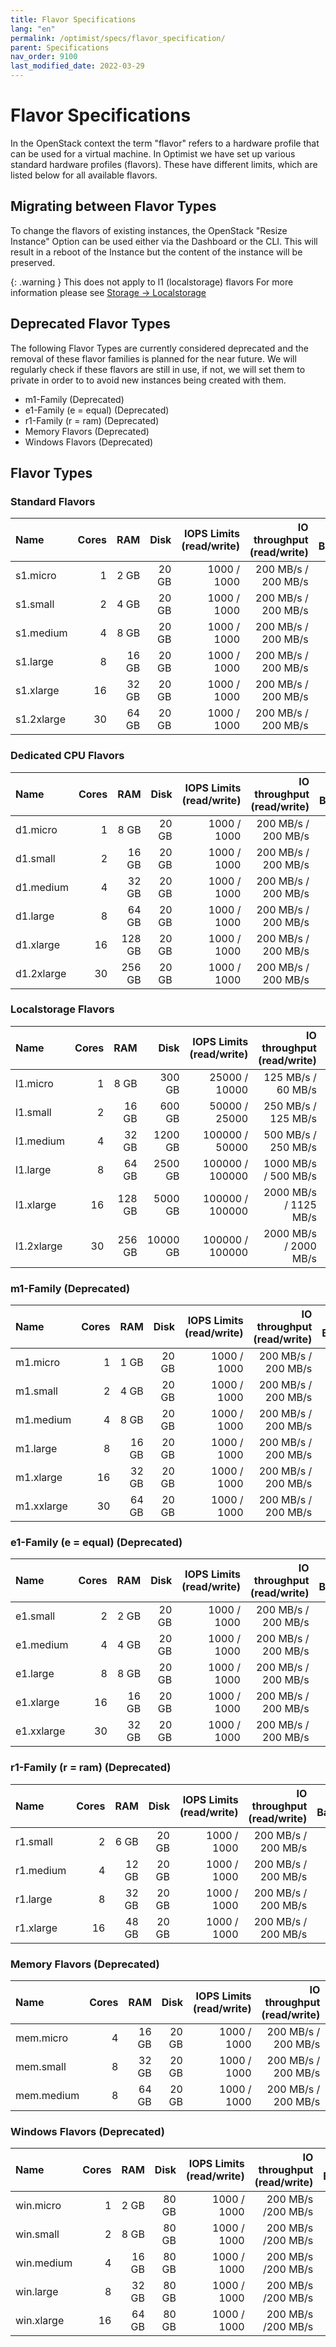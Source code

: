 ```yaml
---
title: Flavor Specifications
lang: "en"
permalink: /optimist/specs/flavor_specification/
parent: Specifications
nav_order: 9100
last_modified_date: 2022-03-29
---
```


# Flavor Specifications

In the OpenStack context the term "flavor" refers to a hardware profile that can be used for a virtual machine. In Optimist we have set up
various standard hardware profiles (flavors). These have different limits, which are listed below for all available flavors.

## Migrating between Flavor Types

To change the flavors of existing instances, the OpenStack "Resize Instance" Option can be used either via the Dashboard or the CLI. This will result in a reboot of the Instance but the content of the instance will be preserved.

{: .warning }
This does not apply to l1 (localstorage) flavors
For more information please see [Storage → Localstorage](/optimist/storage/localstorage/#openstack-features)

## Deprecated Flavor Types

The following Flavor Types are currently considered deprecated and the removal of these flavor families is planned for the near future. We will regularly check if these flavors are still in use, if not, we will set them to private in order to to avoid new instances being created with them.

- m1-Family (Deprecated)
- e1-Family (e = equal) (Deprecated)
- r1-Family (r = ram) (Deprecated)
- Memory Flavors (Deprecated)
- Windows Flavors (Deprecated)

## Flavor Types

### Standard Flavors

| Name       | Cores |   RAM |  Disk | IOPS Limits (read/write) | IO throughput (read/write) | Network Bandwidth |
| :--------- | ----: | ----: | ----: | -----------------------: | -------------------------: | ----------------: |
| s1.micro   |     1 |  2 GB | 20 GB |              1000 / 1000 |        200 MB/s / 200 MB/s |          1 Gbit/s |
| s1.small   |     2 |  4 GB | 20 GB |              1000 / 1000 |        200 MB/s / 200 MB/s |          2 Gbit/s |
| s1.medium  |     4 |  8 GB | 20 GB |              1000 / 1000 |        200 MB/s / 200 MB/s |          3 Gbit/s |
| s1.large   |     8 | 16 GB | 20 GB |              1000 / 1000 |        200 MB/s / 200 MB/s |          4 Gbit/s |
| s1.xlarge  |    16 | 32 GB | 20 GB |              1000 / 1000 |        200 MB/s / 200 MB/s |          4 Gbit/s |
| s1.2xlarge |    30 | 64 GB | 20 GB |              1000 / 1000 |        200 MB/s / 200 MB/s |          4 Gbit/s |

### Dedicated CPU Flavors

| Name       | Cores |   RAM  |  Disk | IOPS Limits (read/write) | IO throughput (read/write) | Network Bandwidth |
| :--------- | ----: | -----: | ----: | -----------------------: | -------------------------: | ----------------: |
| d1.micro   |     1 |  8 GB  | 20 GB |              1000 / 1000 |        200 MB/s / 200 MB/s |          1 Gbit/s |
| d1.small   |     2 | 16 GB  | 20 GB |              1000 / 1000 |        200 MB/s / 200 MB/s |          2 Gbit/s |
| d1.medium  |     4 | 32 GB  | 20 GB |              1000 / 1000 |        200 MB/s / 200 MB/s |          3 Gbit/s |
| d1.large   |     8 | 64 GB  | 20 GB |              1000 / 1000 |        200 MB/s / 200 MB/s |          4 Gbit/s |
| d1.xlarge  |    16 | 128 GB | 20 GB |              1000 / 1000 |        200 MB/s / 200 MB/s |          4 Gbit/s |
| d1.2xlarge |    30 | 256 GB | 20 GB |              1000 / 1000 |        200 MB/s / 200 MB/s |          4 Gbit/s |

### Localstorage Flavors

| Name       | Cores |   RAM  |  Disk | IOPS Limits (read/write) | IO throughput (read/write) | Network Bandwidth |
| :---------- | -----: | -----: | -------: | -----------------------: | ------------------------------: | ----------------: |
| l1.micro    |    1   |   8 GB |   300 GB |            25000 / 10000 |             125 MB/s / 60 MB/s  |          1 Gbit/s |
| l1.small    |    2   |  16 GB |   600 GB |            50000 / 25000 |             250 MB/s / 125 MB/s |          1 Gbit/s |
| l1.medium   |    4   |  32 GB |  1200 GB |           100000 / 50000 |             500 MB/s / 250 MB/s |          3 Gbit/s |
| l1.large    |    8   |  64 GB |  2500 GB |          100000 / 100000 |            1000 MB/s / 500 MB/s |          4 Gbit/s |
| l1.xlarge   |   16   | 128 GB |  5000 GB |          100000 / 100000 |           2000 MB/s / 1125 MB/s |          4 Gbit/s |
| l1.2xlarge  |   30   | 256 GB | 10000 GB |          100000 / 100000 |           2000 MB/s / 2000 MB/s |          4 Gbit/s |

### m1-Family (Deprecated)

| Name       | Cores |   RAM |  Disk | IOPS Limits (read/write) | IO throughput (read/write) | Network Bandwidth |
| :--------- | ----: | ----: | ----: | -----------------------: | -------------------------: | ----------------: |
| m1.micro   |     1 |  1 GB | 20 GB |              1000 / 1000 |        200 MB/s / 200 MB/s |          1 Gbit/s |
| m1.small   |     2 |  4 GB | 20 GB |              1000 / 1000 |        200 MB/s / 200 MB/s |          2 Gbit/s |
| m1.medium  |     4 |  8 GB | 20 GB |              1000 / 1000 |        200 MB/s / 200 MB/s |          3 Gbit/s |
| m1.large   |     8 | 16 GB | 20 GB |              1000 / 1000 |        200 MB/s / 200 MB/s |          4 Gbit/s |
| m1.xlarge  |    16 | 32 GB | 20 GB |              1000 / 1000 |        200 MB/s / 200 MB/s |          4 Gbit/s |
| m1.xxlarge |    30 | 64 GB | 20 GB |              1000 / 1000 |        200 MB/s / 200 MB/s |          4 Gbit/s |

### e1-Family (e = equal) (Deprecated)

| Name       | Cores |   RAM |  Disk | IOPS Limits (read/write) | IO throughput (read/write) | Network Bandwidth |
| :--------- | ----: | ----: | ----: | -----------------------: | -------------------------: | ----------------: |
| e1.small   |     2 |  2 GB | 20 GB |              1000 / 1000 |        200 MB/s / 200 MB/s |          1 Gbit/s |
| e1.medium  |     4 |  4 GB | 20 GB |              1000 / 1000 |        200 MB/s / 200 MB/s |          2 Gbit/s |
| e1.large   |     8 |  8 GB | 20 GB |              1000 / 1000 |        200 MB/s / 200 MB/s |          3 Gbit/s |
| e1.xlarge  |    16 | 16 GB | 20 GB |              1000 / 1000 |        200 MB/s / 200 MB/s |          4 Gbit/s |
| e1.xxlarge |    30 | 32 GB | 20 GB |              1000 / 1000 |        200 MB/s / 200 MB/s |          4 Gbit/s |

### r1-Family (r = ram) (Deprecated)

| Name      | Cores |   RAM |  Disk | IOPS Limits (read/write) | IO throughput (read/write) | Network Bandwidth |
| :-------- | ----: | ----: | ----: | -----------------------: | -------------------------: | ----------------: |
| r1.small  |     2 |  6 GB | 20 GB |              1000 / 1000 |        200 MB/s / 200 MB/s |          1 Gbit/s |
| r1.medium |     4 | 12 GB | 20 GB |              1000 / 1000 |        200 MB/s / 200 MB/s |          2 Gbit/s |
| r1.large  |     8 | 32 GB | 20 GB |              1000 / 1000 |        200 MB/s / 200 MB/s |          3 Gbit/s |
| r1.xlarge |    16 | 48 GB | 20 GB |              1000 / 1000 |        200 MB/s / 200 MB/s |          4 Gbit/s |

### Memory Flavors (Deprecated)

| Name       | Cores |   RAM |  Disk | IOPS Limits (read/write) | IO throughput (read/write) | Network Bandwidth |
| :--------- | ----: | ----: | ----: | -----------------------: | -------------------------: | ----------------: |
| mem.micro  |     4 | 16 GB | 20 GB |              1000 / 1000 |        200 MB/s / 200 MB/s |          1 Gbit/s |
| mem.small  |     8 | 32 GB | 20 GB |              1000 / 1000 |        200 MB/s / 200 MB/s |          2 Gbit/s |
| mem.medium |     8 | 64 GB | 20 GB |              1000 / 1000 |        200 MB/s / 200 MB/s |          3 Gbit/s |

### Windows Flavors (Deprecated)

| Name       | Cores |   RAM |  Disk | IOPS Limits (read/write) | IO throughput (read/write) | Network Bandwidth |
| :--------- | ----: | ----: | ----: | -----------------------: | -------------------------: | ----------------: |
| win.micro  |     1 |  2 GB | 80 GB |              1000 / 1000 |         200 MB/s /200 MB/s |          1 Gbit/s |
| win.small  |     2 |  8 GB | 80 GB |              1000 / 1000 |         200 MB/s /200 MB/s |          2 Gbit/s |
| win.medium |     4 | 16 GB | 80 GB |              1000 / 1000 |         200 MB/s /200 MB/s |          3 Gbit/s |
| win.large  |     8 | 32 GB | 80 GB |              1000 / 1000 |         200 MB/s /200 MB/s |          4 Gbit/s |
| win.xlarge |    16 | 64 GB | 80 GB |              1000 / 1000 |         200 MB/s /200 MB/s |          4 Gbit/s |
